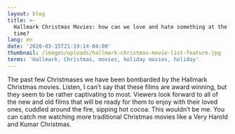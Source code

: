 ```yaml
---
layout: blog
title: >-
  Hallmark Christmas Movies: how can we love and hate something at the same
  time?
lang: en
date: '2020-03-15T21:19:14-04:00'
thumbnail: /images/uploads/hallmark-christmas-movie-list-feature.jpg
terms: 'Hallmark, Christmas, movies, holiday movies, holiday'
---
```

The past few Christmases we have been bombarded by the Hallmark Christmas movies. Listen, I can’t say that these films are award winning, but they seem to be rather captivating to most. Viewers look forward to all of the new and old films that will be ready for them to enjoy with their loved ones, cuddled around the fire, sipping hot cocoa. This wouldn’t be me. You can catch me watching more traditional Christmas movies like a Very Harold and Kumar Christmas. 
